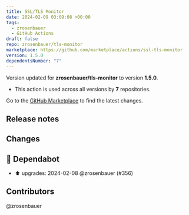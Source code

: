 ```yaml
---
title: SSL/TLS Monitor
date: 2024-02-09 03:09:08 +00:00
tags:
  - zrosenbauer
  - GitHub Actions
draft: false
repo: zrosenbauer/tls-monitor
marketplace: https://github.com/marketplace/actions/ssl-tls-monitor
version: 1.5.0
dependentsNumber: "7"
---
```



Version updated for **zrosenbauer/tls-monitor** to version **1.5.0**.
- This action is used across all versions by **7** repositories.

Go to the [GitHub Marketplace](https://github.com/marketplace/actions/ssl-tls-monitor) to find the latest changes.

## Release notes

## Changes

## 🤖 Dependabot

- ⬆️ upgrades: 2024-02-08 @zrosenbauer (#356)

## Contributors

@zrosenbauer

